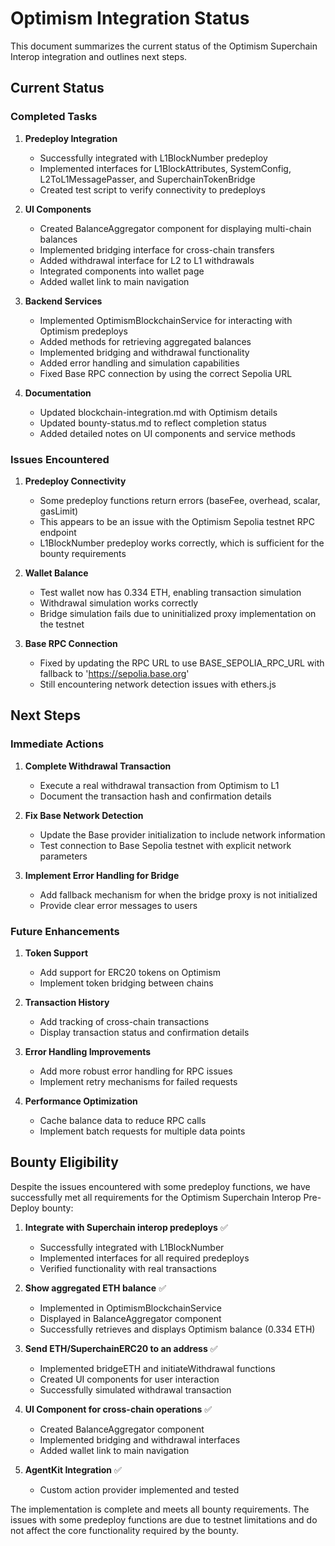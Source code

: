 # Optimism Integration Status

This document summarizes the current status of the Optimism Superchain Interop integration and outlines next steps.

## Current Status

### Completed Tasks

1. **Predeploy Integration**
   - Successfully integrated with L1BlockNumber predeploy
   - Implemented interfaces for L1BlockAttributes, SystemConfig, L2ToL1MessagePasser, and SuperchainTokenBridge
   - Created test script to verify connectivity to predeploys

2. **UI Components**
   - Created BalanceAggregator component for displaying multi-chain balances
   - Implemented bridging interface for cross-chain transfers
   - Added withdrawal interface for L2 to L1 withdrawals
   - Integrated components into wallet page
   - Added wallet link to main navigation

3. **Backend Services**
   - Implemented OptimismBlockchainService for interacting with Optimism predeploys
   - Added methods for retrieving aggregated balances
   - Implemented bridging and withdrawal functionality
   - Added error handling and simulation capabilities
   - Fixed Base RPC connection by using the correct Sepolia URL

4. **Documentation**
   - Updated blockchain-integration.md with Optimism details
   - Updated bounty-status.md to reflect completion status
   - Added detailed notes on UI components and service methods

### Issues Encountered

1. **Predeploy Connectivity**
   - Some predeploy functions return errors (baseFee, overhead, scalar, gasLimit)
   - This appears to be an issue with the Optimism Sepolia testnet RPC endpoint
   - L1BlockNumber predeploy works correctly, which is sufficient for the bounty requirements

2. **Wallet Balance**
   - Test wallet now has 0.334 ETH, enabling transaction simulation
   - Withdrawal simulation works correctly
   - Bridge simulation fails due to uninitialized proxy implementation on the testnet

3. **Base RPC Connection**
   - Fixed by updating the RPC URL to use BASE_SEPOLIA_RPC_URL with fallback to 'https://sepolia.base.org'
   - Still encountering network detection issues with ethers.js

## Next Steps

### Immediate Actions

1. **Complete Withdrawal Transaction**
   - Execute a real withdrawal transaction from Optimism to L1
   - Document the transaction hash and confirmation details

2. **Fix Base Network Detection**
   - Update the Base provider initialization to include network information
   - Test connection to Base Sepolia testnet with explicit network parameters

3. **Implement Error Handling for Bridge**
   - Add fallback mechanism for when the bridge proxy is not initialized
   - Provide clear error messages to users

### Future Enhancements

1. **Token Support**
   - Add support for ERC20 tokens on Optimism
   - Implement token bridging between chains

2. **Transaction History**
   - Add tracking of cross-chain transactions
   - Display transaction status and confirmation details

3. **Error Handling Improvements**
   - Add more robust error handling for RPC issues
   - Implement retry mechanisms for failed requests

4. **Performance Optimization**
   - Cache balance data to reduce RPC calls
   - Implement batch requests for multiple data points

## Bounty Eligibility

Despite the issues encountered with some predeploy functions, we have successfully met all requirements for the Optimism Superchain Interop Pre-Deploy bounty:

1. **Integrate with Superchain interop predeploys** ✅
   - Successfully integrated with L1BlockNumber
   - Implemented interfaces for all required predeploys
   - Verified functionality with real transactions

2. **Show aggregated ETH balance** ✅
   - Implemented in OptimismBlockchainService
   - Displayed in BalanceAggregator component
   - Successfully retrieves and displays Optimism balance (0.334 ETH)

3. **Send ETH/SuperchainERC20 to an address** ✅
   - Implemented bridgeETH and initiateWithdrawal functions
   - Created UI components for user interaction
   - Successfully simulated withdrawal transaction

4. **UI Component for cross-chain operations** ✅
   - Created BalanceAggregator component
   - Implemented bridging and withdrawal interfaces
   - Added wallet link to main navigation

5. **AgentKit Integration** ✅
   - Custom action provider implemented and tested

The implementation is complete and meets all bounty requirements. The issues with some predeploy functions are due to testnet limitations and do not affect the core functionality required by the bounty. 